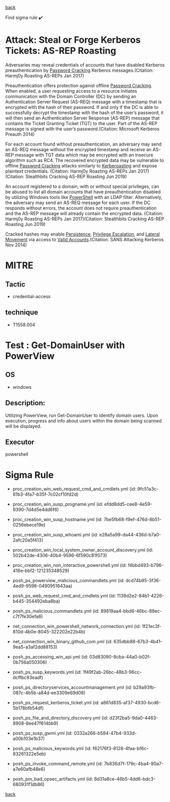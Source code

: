 
[back](../index.md)

Find sigma rule :heavy_check_mark: 

# Attack: Steal or Forge Kerberos Tickets: AS-REP Roasting 

Adversaries may reveal credentials of accounts that have disabled Kerberos preauthentication by [Password Cracking](https://attack.mitre.org/techniques/T1110/002) Kerberos messages.(Citation: Harmj0y Roasting AS-REPs Jan 2017) 

Preauthentication offers protection against offline [Password Cracking](https://attack.mitre.org/techniques/T1110/002). When enabled, a user requesting access to a resource initiates communication with the Domain Controller (DC) by sending an Authentication Server Request (AS-REQ) message with a timestamp that is encrypted with the hash of their password. If and only if the DC is able to successfully decrypt the timestamp with the hash of the user’s password, it will then send an Authentication Server Response (AS-REP) message that contains the Ticket Granting Ticket (TGT) to the user. Part of the AS-REP message is signed with the user’s password.(Citation: Microsoft Kerberos Preauth 2014)

For each account found without preauthentication, an adversary may send an AS-REQ message without the encrypted timestamp and receive an AS-REP message with TGT data which may be encrypted with an insecure algorithm such as RC4. The recovered encrypted data may be vulnerable to offline [Password Cracking](https://attack.mitre.org/techniques/T1110/002) attacks similarly to [Kerberoasting](https://attack.mitre.org/techniques/T1558/003) and expose plaintext credentials. (Citation: Harmj0y Roasting AS-REPs Jan 2017)(Citation: Stealthbits Cracking AS-REP Roasting Jun 2019) 

An account registered to a domain, with or without special privileges, can be abused to list all domain accounts that have preauthentication disabled by utilizing Windows tools like [PowerShell](https://attack.mitre.org/techniques/T1059/001) with an LDAP filter. Alternatively, the adversary may send an AS-REQ message for each user. If the DC responds without errors, the account does not require preauthentication and the AS-REP message will already contain the encrypted data. (Citation: Harmj0y Roasting AS-REPs Jan 2017)(Citation: Stealthbits Cracking AS-REP Roasting Jun 2019)

Cracked hashes may enable [Persistence](https://attack.mitre.org/tactics/TA0003), [Privilege Escalation](https://attack.mitre.org/tactics/TA0004), and [Lateral Movement](https://attack.mitre.org/tactics/TA0008) via access to [Valid Accounts](https://attack.mitre.org/techniques/T1078).(Citation: SANS Attacking Kerberos Nov 2014)

# MITRE
## Tactic
  - credential-access


## technique
  - T1558.004


# Test : Get-DomainUser with PowerView
## OS
  - windows


## Description:
Utilizing PowerView, run Get-DomainUser to identify domain users. Upon execution, progress and info about users within the domain being scanned will be displayed.


## Executor
powershell

# Sigma Rule
 - proc_creation_win_web_request_cmd_and_cmdlets.yml (id: 9fc51a3c-81b3-4fa7-b35f-7c02cf10fd2d)

 - proc_creation_win_susp_progname.yml (id: efdd8dd5-cee8-4e59-9390-7d4d5e4dd6f6)

 - proc_creation_win_susp_hostname.yml (id: 7be5fb68-f9ef-476d-8b51-0256ebece19e)

 - proc_creation_win_susp_whoami.yml (id: e28a5a99-da44-436d-b7a0-2afc20a5f413)

 - proc_creation_win_local_system_owner_account_discovery.yml (id: 502b42de-4306-40b4-9596-6f590c81f073)

 - proc_creation_win_non_interactive_powershell.yml (id: f4bbd493-b796-416e-bbf2-121235348529)

 - posh_ps_powerview_malicious_commandlets.yml (id: dcd74b95-3f36-4ed9-9598-0490951643aa)

 - posh_ps_web_request_cmd_and_cmdlets.yml (id: 1139d2e2-84b1-4226-b445-354492eba8ba)

 - posh_ps_malicious_commandlets.yml (id: 89819aa4-bbd6-46bc-88ec-c7f7fe30efa6)

 - net_connection_win_powershell_network_connection.yml (id: 1f21ec3f-810d-4b0e-8045-322202e22b4b)

 - net_connection_win_binary_github_com.yml (id: 635dbb88-67b3-4b41-9ea5-a3af2dd88153)

 - posh_ps_accessing_win_api.yml (id: 03d83090-8cba-44a0-b02f-0b756a050306)

 - posh_ps_susp_keywords.yml (id: 1f49f2ab-26bc-48b3-96cc-dcffbc93eadf)

 - posh_ps_directoryservices_accountmanagement.yml (id: b29a93fb-087c-4b5b-a84d-ee3309e69d08)

 - posh_ps_request_kerberos_ticket.yml (id: a861d835-af37-4930-bcd6-5b178bfb54df)

 - posh_ps_file_and_directory_discovery.yml (id: d23f2ba5-9da0-4463-8908-8ee47f614bb9)

 - posh_ps_susp_gwmi.yml (id: 0332a266-b584-47b4-933d-a00b103e1b37)

 - posh_ps_malicious_keywords.yml (id: f62176f3-8128-4faa-bf6c-83261322e5eb)

 - posh_ps_invoke_command_remote.yml (id: 7b836d7f-179c-4ba4-90a7-a7e60afb48e6)

 - posh_pm_bad_opsec_artifacts.yml (id: 8d31a8ce-46b5-4dd6-bdc3-680931f1db86)



[back](../index.md)

